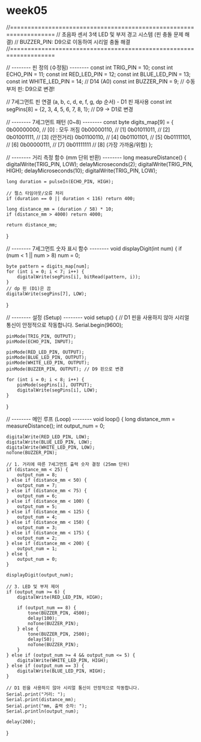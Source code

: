 # week05
//===================================================================
// 초음파 센서 3색 LED 및 부저 경고 시스템 (핀 충돌 문제 해결)
// BUZZER_PIN: D9으로 이동하여 시리얼 충돌 해결
//===================================================================

// -------- 핀 정의 (수정됨) --------
const int TRIG_PIN = 10;
const int ECHO_PIN = 11;
const int RED_LED_PIN = 12;
const int BLUE_LED_PIN = 13;
const int WHITE_LED_PIN = 14;  // D14 (A0)
const int BUZZER_PIN = 9;      // 수동 부저 핀: D9으로 변경!

// 7세그먼트 핀 연결 (a, b, c, d, e, f, g, dp 순서) - D1 핀 재사용
const int segPins[8] = {2, 3, 4, 5, 6, 7, 8, 1}; // D9 -> D1로 변경

// -------- 7세그먼트 패턴 (0~8) --------
const byte digits_map[9] = {
    0b00000000,  // [0] : 모두 꺼짐
    0b00000110,  // [1]
    0b01011011,  // [2]
    0b01001111,  // [3] (안전거리)
    0b01100110,  // [4]
    0b01101101,  // [5]
    0b01111101,  // [6]
    0b00000111,  // [7]
    0b01111111   // [8] (가장 가까움/위험)
};

// -------- 거리 측정 함수 (mm 단위 반환) --------
long measureDistance() {
    digitalWrite(TRIG_PIN, LOW);
    delayMicroseconds(2);
    digitalWrite(TRIG_PIN, HIGH);
    delayMicroseconds(10);
    digitalWrite(TRIG_PIN, LOW);
    
    long duration = pulseIn(ECHO_PIN, HIGH); 
    
    // 펄스 타임아웃/오류 처리
    if (duration == 0 || duration < 116) return 400;

    long distance_mm = (duration / 58) * 10; 
    if (distance_mm > 4000) return 4000;
    
    return distance_mm;
}

// -------- 7세그먼트 숫자 표시 함수 --------
void displayDigit(int num) {
    if (num < 1 || num > 8) num = 0; 

    byte pattern = digits_map[num];
    for (int i = 0; i < 7; i++) {
        digitalWrite(segPins[i], bitRead(pattern, i));
    }
    // dp 핀 (D1)은 끔
    digitalWrite(segPins[7], LOW);
}

// -------- 설정 (Setup) --------
void setup() {
    // D1 핀을 사용하지 않아 시리얼 통신이 안정적으로 작동합니다.
    Serial.begin(9600);
    
    pinMode(TRIG_PIN, OUTPUT);
    pinMode(ECHO_PIN, INPUT);
    
    pinMode(RED_LED_PIN, OUTPUT);
    pinMode(BLUE_LED_PIN, OUTPUT);
    pinMode(WHITE_LED_PIN, OUTPUT);
    pinMode(BUZZER_PIN, OUTPUT); // D9 핀으로 변경

    for (int i = 0; i < 8; i++) {
        pinMode(segPins[i], OUTPUT);
        digitalWrite(segPins[i], LOW);
    }
}

// -------- 메인 루프 (Loop) --------
void loop() {
    long distance_mm = measureDistance(); 
    int output_num = 0;
    
    digitalWrite(RED_LED_PIN, LOW);
    digitalWrite(BLUE_LED_PIN, LOW);
    digitalWrite(WHITE_LED_PIN, LOW);
    noTone(BUZZER_PIN);

    // 1. 거리에 따른 7세그먼트 출력 숫자 결정 (25mm 단위)
    if (distance_mm < 25) {
        output_num = 8;
    } else if (distance_mm < 50) {
        output_num = 7;
    } else if (distance_mm < 75) {
        output_num = 6;
    } else if (distance_mm < 100) {
        output_num = 5;
    } else if (distance_mm < 125) {
        output_num = 4;
    } else if (distance_mm < 150) {
        output_num = 3;
    } else if (distance_mm < 175) {
        output_num = 2;
    } else if (distance_mm < 200) {
        output_num = 1;
    } else { 
        output_num = 0;
    }

    displayDigit(output_num);
    
    // 3. LED 및 부저 제어
    if (output_num >= 6) {
        digitalWrite(RED_LED_PIN, HIGH);
        
        if (output_num == 8) {
            tone(BUZZER_PIN, 4500); 
            delay(100); 
            noTone(BUZZER_PIN);
        } else {
            tone(BUZZER_PIN, 2500); 
            delay(50); 
            noTone(BUZZER_PIN);
        }
    } else if (output_num >= 4 && output_num <= 5) {
        digitalWrite(WHITE_LED_PIN, HIGH);
    } else if (output_num == 3) {
        digitalWrite(BLUE_LED_PIN, HIGH);
    }

    // D1 핀을 사용하지 않아 시리얼 통신이 안정적으로 작동합니다.
    Serial.print("거리: ");
    Serial.print(distance_mm);
    Serial.print("mm, 출력 숫자: ");
    Serial.println(output_num);

    delay(200); 
}
